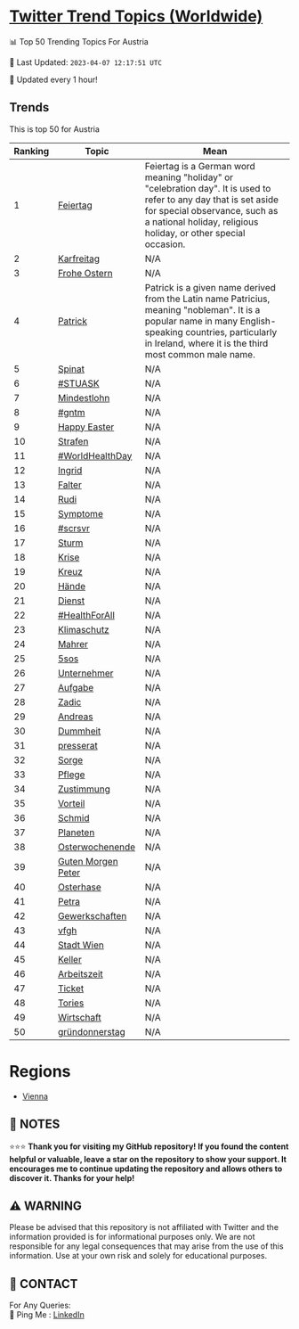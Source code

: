 [Twitter Trend Topics (Worldwide)](https://github.com/ErcinDedeoglu/Twitter-Trend-Topics)
==========


📊 Top 50 Trending Topics For Austria

📆 Last Updated: `2023-04-07 12:17:51 UTC`

🔧 Updated every 1 hour!


## Trends

This is top 50 for Austria

| Ranking | Topic | Mean |
| ------- | ------------ | ------------ |
| 1 | [Feiertag](http://twitter.com/search?q=Feiertag) | Feiertag is a German word meaning "holiday" or "celebration day". It is used to refer to any day that is set aside for special observance, such as a national holiday, religious holiday, or other special occasion. |
| 2 | [Karfreitag](http://twitter.com/search?q=Karfreitag) | N/A |
| 3 | [Frohe Ostern](http://twitter.com/search?q=Frohe+Ostern) | N/A |
| 4 | [Patrick](http://twitter.com/search?q=Patrick) | Patrick is a given name derived from the Latin name Patricius, meaning "nobleman". It is a popular name in many English-speaking countries, particularly in Ireland, where it is the third most common male name. |
| 5 | [Spinat](http://twitter.com/search?q=Spinat) | N/A |
| 6 | [#STUASK](http://twitter.com/search?q=%23STUASK) | N/A |
| 7 | [Mindestlohn](http://twitter.com/search?q=Mindestlohn) | N/A |
| 8 | [#gntm](http://twitter.com/search?q=%23gntm) | N/A |
| 9 | [Happy Easter](http://twitter.com/search?q=Happy+Easter) | N/A |
| 10 | [Strafen](http://twitter.com/search?q=Strafen) | N/A |
| 11 | [#WorldHealthDay](http://twitter.com/search?q=%23WorldHealthDay) | N/A |
| 12 | [Ingrid](http://twitter.com/search?q=Ingrid) | N/A |
| 13 | [Falter](http://twitter.com/search?q=Falter) | N/A |
| 14 | [Rudi](http://twitter.com/search?q=Rudi) | N/A |
| 15 | [Symptome](http://twitter.com/search?q=Symptome) | N/A |
| 16 | [#scrsvr](http://twitter.com/search?q=%23scrsvr) | N/A |
| 17 | [Sturm](http://twitter.com/search?q=Sturm) | N/A |
| 18 | [Krise](http://twitter.com/search?q=Krise) | N/A |
| 19 | [Kreuz](http://twitter.com/search?q=Kreuz) | N/A |
| 20 | [Hände](http://twitter.com/search?q=H%c3%a4nde) | N/A |
| 21 | [Dienst](http://twitter.com/search?q=Dienst) | N/A |
| 22 | [#HealthForAll](http://twitter.com/search?q=%23HealthForAll) | N/A |
| 23 | [Klimaschutz](http://twitter.com/search?q=Klimaschutz) | N/A |
| 24 | [Mahrer](http://twitter.com/search?q=Mahrer) | N/A |
| 25 | [5sos](http://twitter.com/search?q=5sos) | N/A |
| 26 | [Unternehmer](http://twitter.com/search?q=Unternehmer) | N/A |
| 27 | [Aufgabe](http://twitter.com/search?q=Aufgabe) | N/A |
| 28 | [Zadic](http://twitter.com/search?q=Zadic) | N/A |
| 29 | [Andreas](http://twitter.com/search?q=Andreas) | N/A |
| 30 | [Dummheit](http://twitter.com/search?q=Dummheit) | N/A |
| 31 | [presserat](http://twitter.com/search?q=presserat) | N/A |
| 32 | [Sorge](http://twitter.com/search?q=Sorge) | N/A |
| 33 | [Pflege](http://twitter.com/search?q=Pflege) | N/A |
| 34 | [Zustimmung](http://twitter.com/search?q=Zustimmung) | N/A |
| 35 | [Vorteil](http://twitter.com/search?q=Vorteil) | N/A |
| 36 | [Schmid](http://twitter.com/search?q=Schmid) | N/A |
| 37 | [Planeten](http://twitter.com/search?q=Planeten) | N/A |
| 38 | [Osterwochenende](http://twitter.com/search?q=Osterwochenende) | N/A |
| 39 | [Guten Morgen Peter](http://twitter.com/search?q=Guten+Morgen+Peter) | N/A |
| 40 | [Osterhase](http://twitter.com/search?q=Osterhase) | N/A |
| 41 | [Petra](http://twitter.com/search?q=Petra) | N/A |
| 42 | [Gewerkschaften](http://twitter.com/search?q=Gewerkschaften) | N/A |
| 43 | [vfgh](http://twitter.com/search?q=vfgh) | N/A |
| 44 | [Stadt Wien](http://twitter.com/search?q=Stadt+Wien) | N/A |
| 45 | [Keller](http://twitter.com/search?q=Keller) | N/A |
| 46 | [Arbeitszeit](http://twitter.com/search?q=Arbeitszeit) | N/A |
| 47 | [Ticket](http://twitter.com/search?q=Ticket) | N/A |
| 48 | [Tories](http://twitter.com/search?q=Tories) | N/A |
| 49 | [Wirtschaft](http://twitter.com/search?q=Wirtschaft) | N/A |
| 50 | [gründonnerstag](http://twitter.com/search?q=gr%c3%bcndonnerstag) | N/A |



# Regions

* [Vienna](</Austria/Vienna.md>)



## 📝 NOTES

⭐⭐⭐ **Thank you for visiting my GitHub repository! If you found the content helpful or valuable, leave a star on the repository to show your support. It encourages me to continue updating the repository and allows others to discover it. Thanks for your help!**


## ⚠️ WARNING

Please be advised that this repository is not affiliated with Twitter and the information provided is for informational purposes only. We are not responsible for any legal consequences that may arise from the use of this information. Use at your own risk and solely for educational purposes.


## 📨 CONTACT

 For Any Queries:  
            🏓 Ping Me : [LinkedIn](https://www.linkedin.com/in/ercindedeoglu/)
